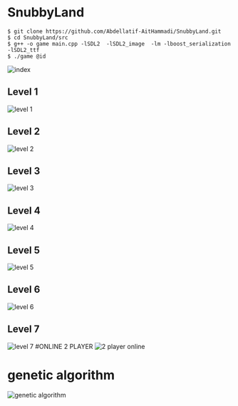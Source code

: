 # SnubbyLand


```
$ git clone https://github.com/Abdellatif-AitHammadi/SnubbyLand.git
$ cd SnubbyLand/src
$ g++ -o game main.cpp -lSDL2  -lSDL2_image  -lm -lboost_serialization -lSDL2_ttf 
$ ./game @id
```

![index](images/index.png)
## Level 1
![level 1](levels/1.png)
## Level 2
![level 2](levels/2.png)
## Level 3
![level 3](levels/3.png)
## Level 4
![level 4](levels/4.png)
## Level 5
![level 5](levels/5.png)
## Level 6
![level 6](levels/6.png)
## Level 7
![level 7](levels/7.png)
#ONLINE 2 PLAYER
![2 player online](levels/8ga.png)

# genetic algorithm
![genetic algorithm](levels/ga.png)
